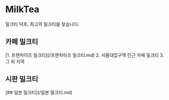 # MilkTea
밀크티 덕후, 최고의 밀크티를 찾습니다.
## 카페 밀크티
[1. 프렌차이즈 밀크티](/프렌차이즈 밀크티.md)
2. 서울대입구역 인근 카페 밀크티
3. 그 외 지역
## 시판 밀크티
[## 일본 밀크티](/일본 밀크티.md)